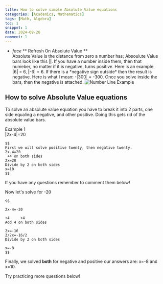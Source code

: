 ```yaml
---
title: How to solve simple Absolute Value equations
categories: [Academics, Mathematics]
tags: [Math, Algebra]
toc: 1
snippet: 1
date: 2024-09-28
comment: 1
---
```



<ul class="collapsible" data-collapsible="accordion">
<li>
<div class="collapsible-header" markdown="1"><i class="material-icons">face</i>
** Refresh On Absolute Value **
</div>
<div class="collapsible-body" markdown="1">
Absolute Value is the distance from zero a number has; Absoulute Value bars look like this ||.  If you have a number inside them, then that numeber, no matter if it is negative, turns positive. Here is an example:  |6| = 6,  |-6| = 6. If there is a *negative sign outside* then the result is negative. Here is what I mean:  -|300| = -300. Once you solve inside the bars, then the negative is attached.
<img src="https://mathbitsnotebook.com/Algebra2/AbsoluteValue/AbsGraphRB.jpg" alt="Number Line Example">
</div>
</li>
</ul>

## How to solve Absolute Value equations

To solve an absolute value equation you have to break it into 2 parts, one side equaling a negative, and other positive. Doing this gets rid of the absolute value bars.

<div class="thi-box" markdown="1">
<div class="box-title" markdown="1">
Example 1
</div>
<div class="box-content" markdown="1">
|2x-4|=20
</div>
</div>

    $$
    First we will solve positive twenty, then negative twenty.
    2x-4=20
     +4 on both sides
    2x=20
    Divide by 2 on both sides
    x=10
    $$

<p class="post-more-info" markdown="1">
If you have any questions remember to comment them below!
</p>

Now let's solve for -20

    $$

    2x-4=-20

    +4     +4 
    Add 4 on both sides

    2x=-16
    2/2x=-16/2
    Divide by 2 on both sides

    x=-8
    $$

Finally, we solved **both** for negative and positive our answers are: x=-8 and x=10. 

Try practicing more questions below!